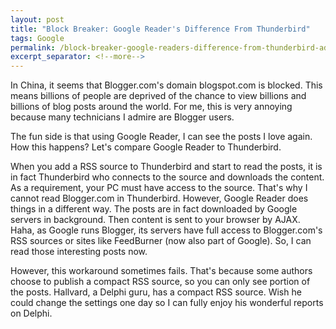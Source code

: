 ```yaml
---
layout: post
title: "Block Breaker: Google Reader's Difference From Thunderbird"
tags: Google
permalink: /block-breaker-google-readers-difference-from-thunderbird-addbb4a93948
excerpt_separator: <!--more-->
---
```

In China, it seems that Blogger.com's domain blogspot.com is blocked. This means billions of people are deprived of the chance to view billions and billions of blog posts around the world. For me, this is very annoying because many technicians I admire are Blogger users.
<!--more-->

The fun side is that using Google Reader, I can see the posts I love again. How this happens? Let's compare Google Reader to Thunderbird.

When you add a RSS source to Thunderbird and start to read the posts, it is in fact Thunderbird who connects to the source and downloads the content. As a requirement, your PC must have access to the source. That's why I cannot read Blogger.com in Thunderbird. However, Google Reader does things in a different way. The posts are in fact downloaded by Google servers in background. Then content is sent to your browser by AJAX. Haha, as Google runs Blogger, its servers have full access to Blogger.com's RSS sources or sites like FeedBurner (now also part of Google). So, I can read those interesting posts now.

However, this workaround sometimes fails. That's because some authors choose to publish a compact RSS source, so you can only see portion of the posts. Hallvard, a Delphi guru, has a compact RSS source. Wish he could change the settings one day so I can fully enjoy his wonderful reports on Delphi.
